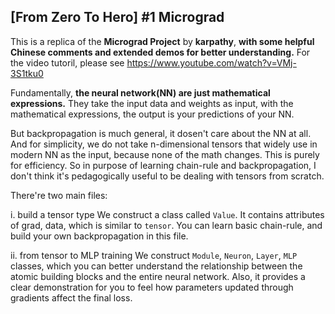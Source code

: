
## [From Zero To Hero] #1 Micrograd 

This is a replica of the **Micrograd Project** by **karpathy**, **with some helpful Chinese comments and extended demos for better understanding.** For the video tutoril, please see https://www.youtube.com/watch?v=VMj-3S1tku0

Fundamentally, **the neural network(NN) are just mathematical expressions.** They take the input data and weights as input, with the mathematical expressions, the output is your predictions of your NN.

But backpropagation is much general, it dosen't care about the NN at all. And for simplicity, we do not take n-dimensional tensors that widely use in modern NN as the input, because none of the math changes. This is purely for efficiency. So in purpose of learning chain-rule and backpropagation, I don't think it's pedagogically useful to be dealing with tensors from scratch.

There're two main files:

i. build a tensor type
We construct a class called `Value`. It contains attributes of grad, data, which is similar to `tensor`. You can learn basic chain-rule, and build your own backpropagation in this file. 

ii. from tensor to MLP training
We construct `Module`, `Neuron`, `Layer`, `MLP` classes, which you can better understand the relationship between the atomic building blocks and the entire neural network. Also, it provides a clear demonstration for you to feel how parameters updated through gradients affect the final loss.
